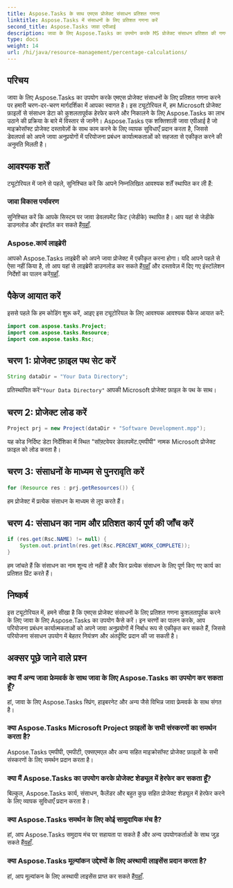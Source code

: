```yaml
---
title: Aspose.Tasks के साथ एमएस प्रोजेक्ट संसाधन प्रतिशत गणना
linktitle: Aspose.Tasks में संसाधनों के लिए प्रतिशत गणना करें
second_title: Aspose.Tasks जावा एपीआई
description: जावा के लिए Aspose.Tasks का उपयोग करके MS प्रोजेक्ट संसाधन प्रतिशत की गणना करना सीखें। कोड उदाहरणों के साथ चरण-दर-चरण मार्गदर्शिका शामिल है।
type: docs
weight: 14
url: /hi/java/resource-management/percentage-calculations/
---
```

## परिचय
जावा के लिए Aspose.Tasks का उपयोग करके एमएस प्रोजेक्ट संसाधनों के लिए प्रतिशत गणना करने पर हमारी चरण-दर-चरण मार्गदर्शिका में आपका स्वागत है। इस ट्यूटोरियल में, हम Microsoft प्रोजेक्ट फ़ाइलों से संसाधन डेटा को कुशलतापूर्वक हेरफेर करने और निकालने के लिए Aspose.Tasks का लाभ उठाने की प्रक्रिया के बारे में विस्तार से जानेंगे। Aspose.Tasks एक शक्तिशाली जावा एपीआई है जो माइक्रोसॉफ्ट प्रोजेक्ट दस्तावेज़ों के साथ काम करने के लिए व्यापक सुविधाएँ प्रदान करता है, जिससे डेवलपर्स को अपने जावा अनुप्रयोगों में परियोजना प्रबंधन कार्यात्मकताओं को सहजता से एकीकृत करने की अनुमति मिलती है।
## आवश्यक शर्तें
ट्यूटोरियल में जाने से पहले, सुनिश्चित करें कि आपने निम्नलिखित आवश्यक शर्तें स्थापित कर ली हैं:
### जावा विकास पर्यावरण
 सुनिश्चित करें कि आपके सिस्टम पर जावा डेवलपमेंट किट (जेडीके) स्थापित है। आप यहां से जेडीके डाउनलोड और इंस्टॉल कर सकते हैं[यहाँ](https://www.oracle.com/java/technologies/javase-jdk11-downloads.html).
### Aspose.कार्य लाइब्रेरी
आपको Aspose.Tasks लाइब्रेरी को अपने जावा प्रोजेक्ट में एकीकृत करना होगा। यदि आपने पहले से ऐसा नहीं किया है, तो आप यहां से लाइब्रेरी डाउनलोड कर सकते हैं[यहाँ](https://releases.aspose.com/tasks/java/) और दस्तावेज़ में दिए गए इंस्टॉलेशन निर्देशों का पालन करें[यहाँ](https://reference.aspose.com/tasks/java/).

## पैकेज आयात करें
इससे पहले कि हम कोडिंग शुरू करें, आइए इस ट्यूटोरियल के लिए आवश्यक आवश्यक पैकेज आयात करें:
```java
import com.aspose.tasks.Project;
import com.aspose.tasks.Resource;
import com.aspose.tasks.Rsc;
```
## चरण 1: प्रोजेक्ट फ़ाइल पथ सेट करें
```java
String dataDir = "Your Data Directory";
```
 प्रतिस्थापित करें`"Your Data Directory"` आपकी Microsoft प्रोजेक्ट फ़ाइल के पथ के साथ।
## चरण 2: प्रोजेक्ट लोड करें
```java
Project prj = new Project(dataDir + "Software Development.mpp");
```
यह कोड निर्दिष्ट डेटा निर्देशिका में स्थित "सॉफ़्टवेयर डेवलपमेंट.एमपीपी" नामक Microsoft प्रोजेक्ट फ़ाइल को लोड करता है।
## चरण 3: संसाधनों के माध्यम से पुनरावृति करें
```java
for (Resource res : prj.getResources()) {
```
हम प्रोजेक्ट में प्रत्येक संसाधन के माध्यम से लूप करते हैं।
## चरण 4: संसाधन का नाम और प्रतिशत कार्य पूर्ण की जाँच करें
```java
if (res.get(Rsc.NAME) != null) {
    System.out.println(res.get(Rsc.PERCENT_WORK_COMPLETE));
}
```
हम जांचते हैं कि संसाधन का नाम शून्य तो नहीं है और फिर प्रत्येक संसाधन के लिए पूर्ण किए गए कार्य का प्रतिशत प्रिंट करते हैं।

## निष्कर्ष
इस ट्यूटोरियल में, हमने सीखा है कि एमएस प्रोजेक्ट संसाधनों के लिए प्रतिशत गणना कुशलतापूर्वक करने के लिए जावा के लिए Aspose.Tasks का उपयोग कैसे करें। इन चरणों का पालन करके, आप परियोजना प्रबंधन कार्यात्मकताओं को अपने जावा अनुप्रयोगों में निर्बाध रूप से एकीकृत कर सकते हैं, जिससे परियोजना संसाधन उपयोग में बेहतर नियंत्रण और अंतर्दृष्टि प्रदान की जा सकती है।
## अक्सर पूछे जाने वाले प्रश्न
### क्या मैं अन्य जावा फ्रेमवर्क के साथ जावा के लिए Aspose.Tasks का उपयोग कर सकता हूँ?
हां, जावा के लिए Aspose.Tasks स्प्रिंग, हाइबरनेट और अन्य जैसे विभिन्न जावा फ्रेमवर्क के साथ संगत है।
### क्या Aspose.Tasks Microsoft Project फ़ाइलों के सभी संस्करणों का समर्थन करता है?
Aspose.Tasks एमपीपी, एमपीटी, एक्सएमएल और अन्य सहित माइक्रोसॉफ्ट प्रोजेक्ट फ़ाइलों के सभी संस्करणों के लिए समर्थन प्रदान करता है।
### क्या मैं Aspose.Tasks का उपयोग करके प्रोजेक्ट शेड्यूल में हेरफेर कर सकता हूँ?
बिल्कुल, Aspose.Tasks कार्य, संसाधन, कैलेंडर और बहुत कुछ सहित प्रोजेक्ट शेड्यूल में हेरफेर करने के लिए व्यापक सुविधाएँ प्रदान करता है।
### क्या Aspose.Tasks समर्थन के लिए कोई सामुदायिक मंच है?
 हां, आप Aspose.Tasks समुदाय मंच पर सहायता पा सकते हैं और अन्य उपयोगकर्ताओं के साथ जुड़ सकते हैं[यहाँ](https://forum.aspose.com/c/tasks/15).
### क्या Aspose.Tasks मूल्यांकन उद्देश्यों के लिए अस्थायी लाइसेंस प्रदान करता है?
 हां, आप मूल्यांकन के लिए अस्थायी लाइसेंस प्राप्त कर सकते हैं[यहाँ](https://purchase.aspose.com/temporary-license/).